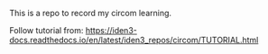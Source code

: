 This is a repo to record my circom learning.

Follow tutorial from: https://iden3-docs.readthedocs.io/en/latest/iden3_repos/circom/TUTORIAL.html
